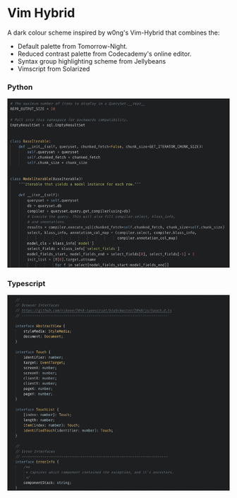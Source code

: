 # Vim Hybrid

A dark colour scheme inspired by w0ng's Vim-Hybrid that combines the:

- Default palette from Tomorrow-Night.
- Reduced contrast palette from Codecademy's online editor.
- Syntax group highlighting scheme from Jellybeans
- Vimscript from Solarized

### Python
![alt text](https://raw.githubusercontent.com/sjarvie/vim-hybrid-vscode-theme/master/images/vim-hybrid-python.png)

### Typescript
![alt text](https://raw.githubusercontent.com/sjarvie/vim-hybrid-vscode-theme/master/images/vim-hybrid-typescript.png)
